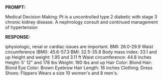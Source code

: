 **PROMPT:**

Medical Decision Making: Pt is a uncontrolled type 2 diabetic with stage 3 chronic kidney disease. A nephrology consult and continued management of hypertension 

**RESPONSE:**

 iphysiologic, renal or cardiac issues are important.  BMI: 26.0-29.9  Waist circumference (BMI): 45.6-57.3  BMI: 32.5-35.8  Body mass index: 33.1 and up  Height and weight: 1.95 and 3.11 ft  Waist circumference: 44.8 inches  Height: 5' 12" and 178 lbs  Weight: 180 lbs and up  Hair Color: Blond  Hair: Blond  Eye Color: Brown  Eyebrow Hair Length: 16 inches  Clothing: Dress  Shoes: Flippers  Wears a size 10 women's and 8 men's.